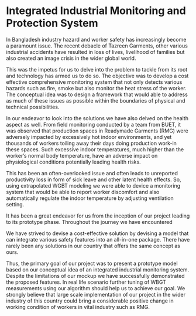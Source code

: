 
# Integrated Industrial Monitoring and Protection System

In Bangladesh industry hazard and worker safety has increasingly become a paramount issue. The recent debacle of Tazreen Garments, other various industrial accidents have resulted in loss of lives, livelihood of families but also created an image crisis in the wider global world. 

This was the impetus for us to delve into the problem to tackle from its root and technology has armed us to do so. The objective was to develop a cost effective comprehensive monitoring system that not only detects various hazards such as fire, smoke but also monitor the heat stress of the worker. The conceptual idea was to design a framework that would able to address as much of these issues as possible within the boundaries of physical and technical possibilities.

In our endeavor to look into the solutions we have also delved on the health aspect as well. From field monitoring conducted by a team from BUET, it was observed that production spaces in Readymade Garments (RMG) were adversely impacted by excessively hot indoor environments, and yet thousands of workers toiling away their days doing production work-in these spaces. Such excessive indoor temperatures, much higher than the worker’s normal body temperature, have an adverse impact on physiological conditions potentially leading health risks. 

This has been an often-overlooked issue and often leads to unreported productivity loss in form of sick leave and other latent health effects. So, using extrapolated WGBT modeling we were able to device a monitoring system that would be able to report worker discomfort and also automatically regulate the indoor temperature by adjusting ventilation setting. 

It has been a great endeavor for us from the inception of our project leading to its prototype phase. Throughout the journey we have encountered

We have strived to devise a cost-effective solution by devising a model that can integrate various safety features into an all-in-one package. There have rarely been any solutions in our country that offers the same concept as ours. 

Thus, the primary goal of our project was to present a prototype model based on our conceptual idea of an integrated industrial monitoring system. Despite the limitations of our mockup we have successfully demonstrated the proposed features. In real life scenario further tuning of WBGT measurements using our algorithm should help us to achieve our goal. We strongly believe that large scale implementation of our project in the wider industry of this country could bring a considerable positive change in working condition of workers in vital industry such as RMG.


